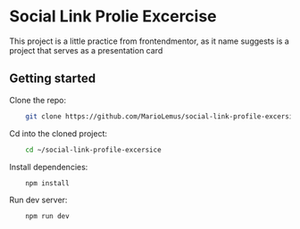 # Social Link Prolie Excercise

This project is a little practice from frontendmentor, as it name suggests is a project that serves as a presentation card

## Getting started

Clone the repo:

```bash
    git clone https://github.com/MarioLemus/social-link-profile-excersice.git
```

Cd into the cloned project:

```bash
    cd ~/social-link-profile-excersice
```

Install dependencies:

```bash
    npm install
```

Run dev server:

```bash
    npm run dev
```
